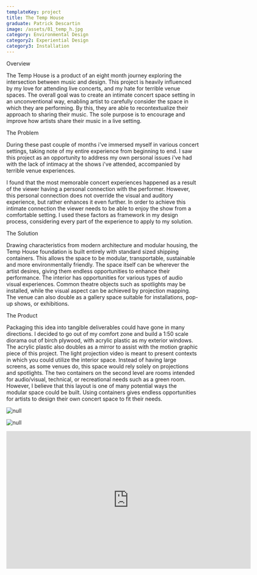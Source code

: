```yaml
---
templateKey: project
title: The Temp House
graduate: Patrick Descartin
image: /assets/01_temp_h.jpg
category: Environmental Design
category2: Experiential Design
category3: Installation
---
```

Overview

The Temp House is a product of an eight month journey exploring the intersection between music and design. This project is heavily influenced by my love for attending live concerts, and my hate for terrible venue spaces. The overall goal was to create an intimate concert space setting in an unconventional way, enabling artist to carefully consider the space in which they are performing. By this, they are able to recontextualize their approach to sharing their music. The sole purpose is to encourage and improve how artists share their music in a live setting. 

The Problem

During these past couple of months i've immersed myself in various concert settings, taking note of my entire experience from beginning to end. I saw this project as an opportunity to address my own personal issues i've had with the lack of intimacy at the shows i've attended, accompanied by terrible venue experiences. 

I found that the most memorable concert experiences happened as a result of the viewer having a personal connection with the performer. However, this personal connection does not override the visual and auditory experience, but rather enhances it even further. In order to achieve this intimate connection the viewer needs to be able to enjoy the show from a comfortable setting. I used these factors as framework in my design process, considering every part of the experience to apply to my solution.

The Solution

Drawing characteristics from modern architecture and modular housing, the Temp House foundation is built entirely with standard sized shipping containers. This allows the space to be modular, transportable, sustainable and more environmentally friendly. The space itself can be wherever the artist desires, giving them endless opportunities to enhance their performance. The interior has opportunities for various types of audio visual experiences. Common theatre objects such as spotlights may be installed, while the visual aspect can be achieved by projection mapping. The venue can also double as a gallery space suitable for installations, pop-up shows, or exhibitions.

The Product

Packaging this idea into tangible deliverables could have gone in many directions. I decided to go out of my comfort zone and build a 1:50 scale diorama out of birch plywood, with acrylic plastic as my exterior windows. The acrylic plastic also doubles as a mirror to assist with the motion graphic piece of this project. The light projection video is meant to present contexts in which you could utilize the interior space. Instead of having large screens, as some venues do, this space would rely solely on projections and spotlights. The two containers on the second level are rooms intended for audio/visual, technical, or recreational needs such as a green room. However, I believe that this layout is one of many potential ways the modular space could be built. Using containers gives endless opportunities for artists to design their own concert space to fit their needs.

![null](/assets/02_temp_h.jpg)

![null](/assets/03_temp_h.jpg)

<iframe src="https://player.vimeo.com/video/262613145" width="640" height="360" frameborder="0" webkitallowfullscreen mozallowfullscreen allowfullscreen></iframe>
